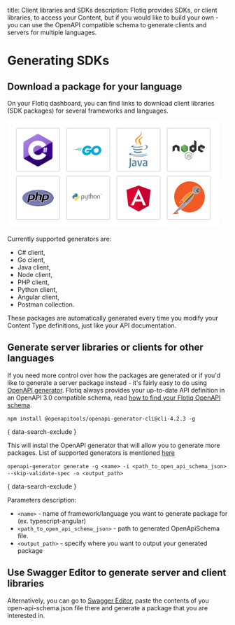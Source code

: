 title: Client libraries and SDKs
description: Flotiq provides SDKs, or client libraries, to access your Content, but if you would like to build your own - you can use the OpenAPI compatible schema to generate clients and servers for multiple languages.

# Generating SDKs

## Download a package for your language

On your Flotiq dashboard, you can find links to download client libraries (SDK packages) for several frameworks and languages.

![Available frameworks and languages](images/frameworkslogos.png)

Currently supported generators are:

* C# client,
* Go client,
* Java client,
* Node client,
* PHP client,
* Python client,
* Angular client,
* Postman collection.
 
These packages are automatically generated every time you modify your Content Type definitions, just like your API documentation.

## Generate server libraries or clients for other languages

If you need more control over how the packages are generated or if you'd like to generate a server package instead - it's fairly easy to do using [OpenAPI generator](https://openapi-generator.tech).
Flotiq always provides your up-to-date API definition in an OpenAPI 3.0 compatible schema, read [how to find your Flotiq OpenAPI schema](../open-api-schema/). 


``` shell
npm install @openapitools/openapi-generator-cli@cli-4.2.3 -g
```
{ data-search-exclude }


This will instal the OpenAPI generator that will allow you to generate more packages. List of supported generators is mentioned [here](https://openapi-generator.tech/docs/generators)

```
openapi-generator generate -g <name> -i <path_to_open_api_schema_json> --skip-validate-spec -o <output_path>
```
{ data-search-exclude }

Parameters description:

* `<name>` - name of framework/language you want to generate package for (ex. typescript-angular)
* `<path_to_open_api_schema_json>` - path to generated OpenApiSchema file.
* `<output_path>` - specify where you want to output your generated package   

## Use Swagger Editor to generate server and client libraries

Alternatively, you can go to [Swagger Editor](https://editor.swagger.io), paste the contents of you open-api-schema.json file there and generate a package that you are interested in.
